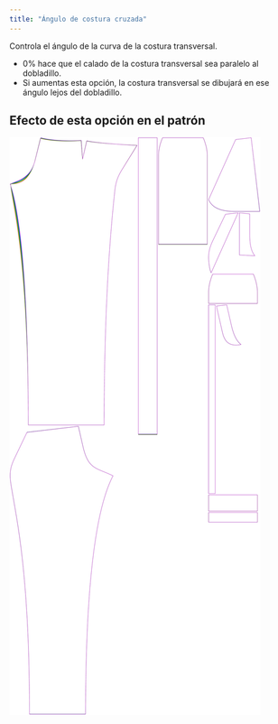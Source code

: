 ```yaml
---
title: "Ángulo de costura cruzada"
---
```


Controla el ángulo de la curva de la costura transversal.

- 0% hace que el calado de la costura transversal sea paralelo al dobladillo.
- Si aumentas esta opción, la costura transversal se dibujará en ese ángulo lejos del dobladillo.

## Efecto de esta opción en el patrón

![Esta imagen muestra el efecto de esta opción superponiendo varias variantes que tienen un valor diferente para esta opción](charlie_crossseamcurveangle_sample.svg "Efecto de esta opción en el patrón")
